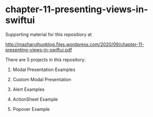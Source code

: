 # chapter-11-presenting-views-in-swiftui

Supporting material for this repositiory at

http://mazharulhuqblog.files.wordpress.com/2020/09/chapter-11-presenting-views-in-swiftui.pdf

There are 5 projects in this repository:

1. Modal Presentation Examples

2. Custom Modal Presentation

3. Alert Examples

4. ActionSheet Example

5. Popover Example
